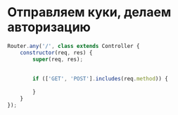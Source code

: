# Отправляем куки, делаем авторизацию

```javascript
Router.any('/', class extends Controller {
    constructor(req, res) {
        super(req, res);
        
        
        if (['GET', 'POST'].includes(req.method)) {
            
        }
    }
});
```
